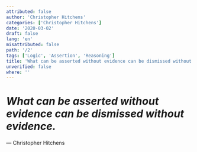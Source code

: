 ```yaml
---
attributed: false
author: 'Christopher Hitchens'
categories: ['Christopher Hitchens']
date: '2020-03-02'
draft: false
lang: 'en'
misattributed: false
path: '/2'
tags: ['Logic', 'Assertion', 'Reasoning']
title: 'What can be asserted without evidence can be dismissed without evidence.'
unverified: false
where: ''
---
```


# *What can be asserted without evidence can be dismissed without evidence.*
&mdash; Christopher Hitchens